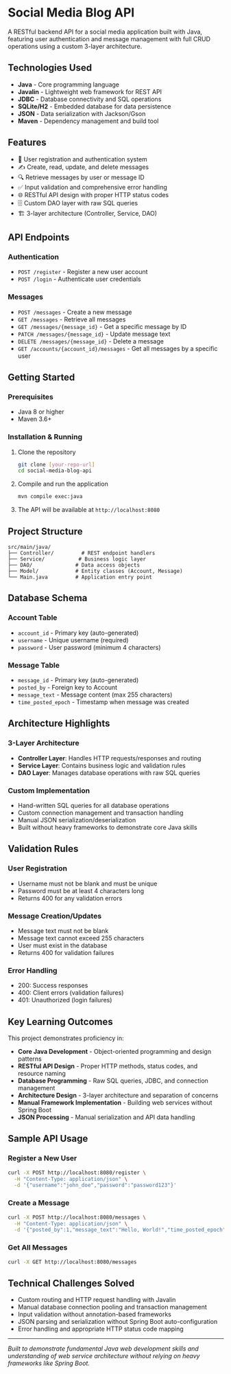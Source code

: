 # Social Media Blog API

A RESTful backend API for a social media application built with Java, featuring user authentication and message management with full CRUD operations using a custom 3-layer architecture.

## Technologies Used
- **Java** - Core programming language
- **Javalin** - Lightweight web framework for REST API
- **JDBC** - Database connectivity and SQL operations
- **SQLite/H2** - Embedded database for data persistence
- **JSON** - Data serialization with Jackson/Gson
- **Maven** - Dependency management and build tool

## Features
- 🔐 User registration and authentication system
- ✍️ Create, read, update, and delete messages
- 🔍 Retrieve messages by user or message ID
- ✅ Input validation and comprehensive error handling
- 🌐 RESTful API design with proper HTTP status codes
- 🗄️ Custom DAO layer with raw SQL queries
- 🏗️ 3-layer architecture (Controller, Service, DAO)

## API Endpoints

### Authentication
- `POST /register` - Register a new user account
- `POST /login` - Authenticate user credentials

### Messages
- `POST /messages` - Create a new message
- `GET /messages` - Retrieve all messages
- `GET /messages/{message_id}` - Get a specific message by ID
- `PATCH /messages/{message_id}` - Update message text
- `DELETE /messages/{message_id}` - Delete a message
- `GET /accounts/{account_id}/messages` - Get all messages by a specific user

## Getting Started

### Prerequisites
- Java 8 or higher
- Maven 3.6+

### Installation & Running
1. Clone the repository
   ```bash
   git clone [your-repo-url]
   cd social-media-blog-api
   ```

2. Compile and run the application
   ```bash
   mvn compile exec:java
   ```

3. The API will be available at `http://localhost:8080`

## Project Structure

```
src/main/java/
├── Controller/         # REST endpoint handlers
├── Service/           # Business logic layer
├── DAO/              # Data access objects
├── Model/            # Entity classes (Account, Message)
└── Main.java         # Application entry point
```

## Database Schema

### Account Table
- `account_id` - Primary key (auto-generated)
- `username` - Unique username (required)
- `password` - User password (minimum 4 characters)

### Message Table
- `message_id` - Primary key (auto-generated)
- `posted_by` - Foreign key to Account
- `message_text` - Message content (max 255 characters)
- `time_posted_epoch` - Timestamp when message was created

## Architecture Highlights

### 3-Layer Architecture
- **Controller Layer**: Handles HTTP requests/responses and routing
- **Service Layer**: Contains business logic and validation rules
- **DAO Layer**: Manages database operations with raw SQL queries

### Custom Implementation
- Hand-written SQL queries for all database operations
- Custom connection management and transaction handling
- Manual JSON serialization/deserialization
- Built without heavy frameworks to demonstrate core Java skills

## Validation Rules

### User Registration
- Username must not be blank and must be unique
- Password must be at least 4 characters long
- Returns 400 for any validation errors

### Message Creation/Updates
- Message text must not be blank
- Message text cannot exceed 255 characters
- User must exist in the database
- Returns 400 for validation failures

### Error Handling
- 200: Success responses
- 400: Client errors (validation failures)
- 401: Unauthorized (login failures)

## Key Learning Outcomes

This project demonstrates proficiency in:
- **Core Java Development** - Object-oriented programming and design patterns
- **RESTful API Design** - Proper HTTP methods, status codes, and resource naming
- **Database Programming** - Raw SQL queries, JDBC, and connection management
- **Architecture Design** - 3-layer architecture and separation of concerns
- **Manual Framework Implementation** - Building web services without Spring Boot
- **JSON Processing** - Manual serialization and API data handling

## Sample API Usage

### Register a New User
```bash
curl -X POST http://localhost:8080/register \
  -H "Content-Type: application/json" \
  -d '{"username":"john_doe","password":"password123"}'
```

### Create a Message
```bash
curl -X POST http://localhost:8080/messages \
  -H "Content-Type: application/json" \
  -d '{"posted_by":1,"message_text":"Hello, World!","time_posted_epoch":1669947792}'
```

### Get All Messages
```bash
curl -X GET http://localhost:8080/messages
```

## Technical Challenges Solved
- Custom routing and HTTP request handling with Javalin
- Manual database connection pooling and transaction management
- Input validation without annotation-based frameworks
- JSON parsing and serialization without Spring Boot auto-configuration
- Error handling and appropriate HTTP status code mapping

---

*Built to demonstrate fundamental Java web development skills and understanding of web service architecture without relying on heavy frameworks like Spring Boot.*
